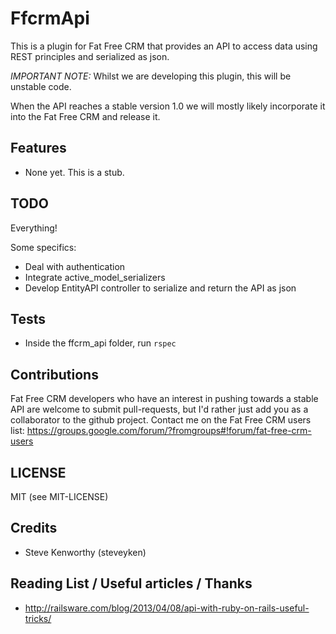 # FfcrmApi

This is a plugin for Fat Free CRM that provides an API to access data using REST principles and serialized as json.

*IMPORTANT NOTE:* Whilst we are developing this plugin, this will be unstable code.

When the API reaches a stable version 1.0 we will mostly likely incorporate it into the Fat Free CRM and release it.

## Features

* None yet. This is a stub.

## TODO

Everything!

Some specifics:

* Deal with authentication
* Integrate active_model_serializers
* Develop EntityAPI controller to serialize and return the API as json

## Tests

* Inside the ffcrm_api folder, run ```rspec```

## Contributions

Fat Free CRM developers who have an interest in pushing towards a stable API are welcome to submit pull-requests, but I'd rather just add you as a collaborator to the github project.
Contact me on the Fat Free CRM users list: https://groups.google.com/forum/?fromgroups#!forum/fat-free-crm-users

## LICENSE

MIT (see MIT-LICENSE)

## Credits

* Steve Kenworthy (steveyken)

## Reading List / Useful articles / Thanks

* http://railsware.com/blog/2013/04/08/api-with-ruby-on-rails-useful-tricks/
